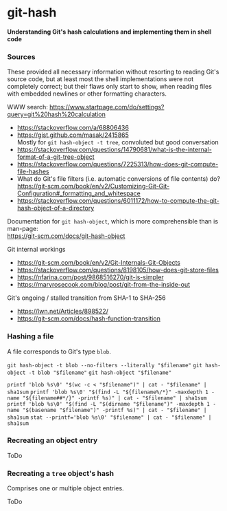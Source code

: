 # git-hash
**Understanding Git's hash calculations and implementing them in shell code**

### Sources
These provided all necessary information without resorting to reading Git's source code, but at least most the shell implementations were not completely correct; but their flaws only start to show, when reading files with embedded newlines or other formatting characters.

WWW search: https://www.startpage.com/do/settings?query=git%20hash%20calculation
- https://stackoverflow.com/a/68806436
- https://gist.github.com/masak/2415865<br />
  Mostly for `git hash-object -t tree`, convoluted but good conversation
- https://stackoverflow.com/questions/14790681/what-is-the-internal-format-of-a-git-tree-object
- https://stackoverflow.com/questions/7225313/how-does-git-compute-file-hashes
- What do Git's file filters (i.e. automatic conversions of file contents) do?<br />
  https://git-scm.com/book/en/v2/Customizing-Git-Git-Configuration#_formatting_and_whitespace
- https://stackoverflow.com/questions/6011172/how-to-compute-the-git-hash-object-of-a-directory

Documentation for `git hash-object`, which is more comprehensible than is man-page:<br />
https://git-scm.com/docs/git-hash-object

Git internal workings
- https://git-scm.com/book/en/v2/Git-Internals-Git-Objects
- https://stackoverflow.com/questions/8198105/how-does-git-store-files
- https://nfarina.com/post/9868516270/git-is-simpler
- https://maryrosecook.com/blog/post/git-from-the-inside-out

Git's ongoing / stalled transition from SHA-1 to SHA-256
- https://lwn.net/Articles/898522/
- https://git-scm.com/docs/hash-function-transition

### Hashing a file

A file corresponds to Git's type `blob`.

`git hash-object -t blob --no-filters --literally "$filename"`
`git hash-object -t blob "$filename"`
`git hash-object "$filename"`

`printf 'blob %s\0' "$(wc -c < "$filename")" | cat - "$filename" | sha1sum`
`printf 'blob %s\0' "$(find -L "${filename%/*}" -maxdepth 1 -name "${filename##*/}" -printf %s)" | cat - "$filename" | sha1sum`
`printf 'blob %s\0' "$(find -L "$(dirname "$filename")" -maxdepth 1 -name "$(basename "$filename")" -printf %s)" | cat - "$filename" | sha1sum`
`stat --printf='blob %s\0' "$filename" | cat - "$filename" | sha1sum`

### Recreating an object entry

ToDo

### Recreating a `tree` object's hash

Comprises one or multiple object entries.

ToDo
